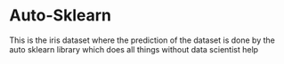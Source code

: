 # Auto-Sklearn
This is the iris dataset where the prediction of the dataset is done by the auto sklearn library which does all things without data scientist help
